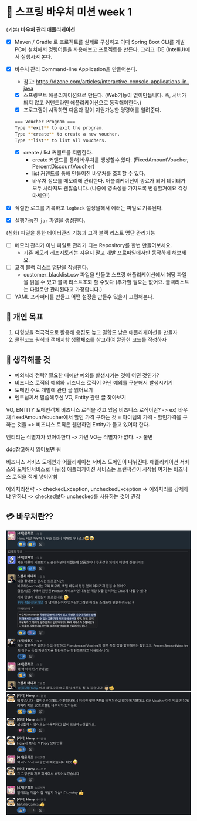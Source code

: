 # 🌱 스프링 바우처 미션 week 1
(기본) **바우처 관리 애플리케이션**

- [x]  Maven / Gradle 로 프로젝트를 실제로 구성하고 이때 Spring Boot CLI를 개발PC에 설치해서 명령어들을 사용해보고 프로젝트를 만든다. 그리고 IDE (IntelliJ)에서 실행시켜 본다.
- [x]  바우처 관리 Command-line Application을 만들어본다.
    - 참고: https://dzone.com/articles/interactive-console-applications-in-java
    - [x]  스프링부트 애플리케이션으로 만든다. (Web기능이 없이만듭니다. 즉, 서버가 띄지 않고 커맨드라인 애플리케이션으로 동작해야한다.)
    - [x]  프로그램이 시작하면 다음과 같이 지원가능한 명령어를 알려준다.

   ```bash
   === Voucher Program ===
   Type **exit** to exit the program.
   Type **create** to create a new voucher.
   Type **list** to list all vouchers.
   ```

    - [x]  create / list 커맨드를 지원한다.
        - create 커맨드를 통해 바우처를 생성할수 있다. (FixedAmountVoucher, PercentDiscountVoucher)
        - list 커맨드를 통해 만들어진 바우처를 조회할 수 있다.
        - 바우처 정보를 매모리에 관리한다. 어플리케이션이 종료가 되어 데이터가 모두 사라져도 괜찮습니다. (나중에 영속성을 가지도록 변경할거에요 걱정마세요!)
- [x]  적절한 로그를 기록하고 `logback` 설정을해서 에러는 파일로 기록된다.
- [x]  실행가능한 `jar` 파일을 생성한다.

(심화) 파일을 통한 데이터관리 기능과 고객 블랙 리스트 명단 관리기능

- [ ]  메모리 관리가 아닌 파일로 관리가 되는 Repository를 한번 만들어보세요.
     - 기존 메모리 레포지토리는 지우지 말고 개발 프로파일에서만 동작하게 해보세요.
- [ ]  고객 블랙 리스트 명단을 작성한다.
     - customer_blacklist.csv 파일을 만들고 스프링 애플리케이션에서 해당 파일을 읽을 수 있고 블랙 리스트조회 할 수있다 (추가할 필요는 없어요. 블랙리스트는 파일로만 관리된다고 가정합니다.)
- [ ]  YAML 프라퍼티를 만들고 어떤 설정을 만들수 있을지 고민해본다.

## 🎯 개인 목표
1. 다형성을 적극적으로 활용해 응집도 높고 결합도 낮은 애플리케이션을 만들자
2. 클린코드 원칙과 객체지향 생활체조를 참고하여 깔끔한 코드를 작성하자

## 🤔 생각해볼 것
- 예외처리 전략? 필요한 때에만 예외를 발생시키는 것이 어떤 것인가?
- 비즈니스 로직의 예외와 비즈니스 로직이 아닌 예외를 구분해서 발생시키기
- 도메인 주도 개발에 관한 글 읽어보기
- 멘토님께서 말씀해주신 VO, Entity 관련 글 찾아보기

VO, ENTITY
도메인객체
비즈니스 로직을 갖고 있음
비즈니스 로직이란?
-> ex) 바우처 fixedAmountVoucher에서
할인 가격 구하는 것 = 아이템의 가격 - 할인가격을
구하는 것들 => 비즈니스 로직은 웬만하면 Entity가 들고 있어야 한다.

엔티티는 식별자가 있어야한다 -> 가변
VO는 식별자가 없다. -> 불변

ddd참고해서 읽어보면 됨

비즈니스 서비스 도메인과 어플리케이션 서비스 도메인이 나눠진다.
애플리케이션 서비스와 도메인서비스로 나눠짐
애플리케이션 서비스는 트랜잭션이 시작됨
여기는 비즈니스 로직을 적게 넣어야함

예외처리전략
-> checkedException, uncheckedException
-> 예외처리를 강제하냐 안하냐
-> checked보다 unchecked를 사용하는 것이 권장

## 💳 바우처란??
![스크린샷 2023-06-21 오후 9.45.12.png](%EC%8A%A4%ED%81%AC%EB%A6%B0%EC%83%B7%202023-06-21%20%EC%98%A4%ED%9B%84%209.45.12.png)
![스크린샷 2023-06-21 오후 9.44.54.png](%EC%8A%A4%ED%81%AC%EB%A6%B0%EC%83%B7%202023-06-21%20%EC%98%A4%ED%9B%84%209.44.54.png)
